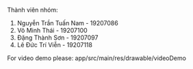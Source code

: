 Thành viên nhóm: 
1. Nguyễn Trần Tuấn Nam - 19207086
2. Võ Minh Thái         - 19207100
3. Đặng Thành Sơn       - 19207097
4. Lê Đức Trí Viễn      - 19207118

For video demo please: app/src/main/res/drawable/videoDemo
